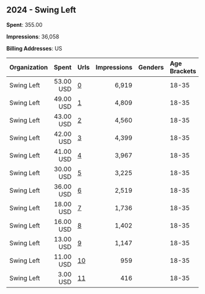 ## 2024 - Swing Left 
**Spent**: 355.00

**Impressions**: 36,058

**Billing Addresses**: US

|Organization|Spent|Urls|Impressions|Genders|Age Brackets|Country Codes|
|:---|---:|:---|---:|:---|:---|:---|
|Swing Left|53.00 USD|[0](https://www.snap.com/political-ads/asset/c3a930378038e4d5adaabee42ca8784a78844461346c076846587b7be348c681?mediaType=mp4)|6,919||18-35|united states|
|Swing Left|49.00 USD|[1](https://www.snap.com/political-ads/asset/1c7dd404e6775ac074b400977961b2e38f5a99ece6b3f68e4cbeba5aa3507998?mediaType=mp4)|4,809||18-35|united states|
|Swing Left|43.00 USD|[2](https://www.snap.com/political-ads/asset/340f407607fb61d29c915d4ca9e96f1c1b7063f3249f1430655b019fdb182db0?mediaType=mp4)|4,560||18-35|united states|
|Swing Left|42.00 USD|[3](https://www.snap.com/political-ads/asset/64930ffd95b0fc9fcf800dfb3472497a58a9738a0649c00e84fc7499e313416c?mediaType=mp4)|4,399||18-35|united states|
|Swing Left|41.00 USD|[4](https://www.snap.com/political-ads/asset/f6c64f1a287c1bfd465fe5eac902dae9341768ac8db301f39f8fa2e0826a8459?mediaType=mp4)|3,967||18-35|united states|
|Swing Left|30.00 USD|[5](https://www.snap.com/political-ads/asset/cad61641046f79865e5eb890db1af9ed5991aa304778e7349f680116c0f3c7b5?mediaType=mp4)|3,225||18-35|united states|
|Swing Left|36.00 USD|[6](https://www.snap.com/political-ads/asset/e411ab338a21ecd31ce345d77b155f61f8da6cad5d430d2b18b1486f4e7aa931?mediaType=mp4)|2,519||18-35|united states|
|Swing Left|18.00 USD|[7](https://www.snap.com/political-ads/asset/bc6a3c4220a14a4b66de9c49097e6475fe2568d4ea767daed6529604ab73b2d1?mediaType=mp4)|1,736||18-35|united states|
|Swing Left|16.00 USD|[8](https://www.snap.com/political-ads/asset/c22fb1803a2866663668974b6dd52cd27bdd627c8fb66fee1d08a935c5bccd2a?mediaType=mp4)|1,402||18-35|united states|
|Swing Left|13.00 USD|[9](https://www.snap.com/political-ads/asset/a8f4695bb9259bd47de94ed51c89995b93cc1ef9a849505ba991827b57f2ea78?mediaType=mp4)|1,147||18-35|united states|
|Swing Left|11.00 USD|[10](https://www.snap.com/political-ads/asset/c0f252d9a1e6c01517d03c814158bbcb854fd0c7c6fa39ebb2d7564472c3f70c?mediaType=mp4)|959||18-35|united states|
|Swing Left|3.00 USD|[11](https://www.snap.com/political-ads/asset/55aaeac829ab8922549cf9f08db65570c55312b4a2d399b4b9989e039e0b9fc3?mediaType=mp4)|416||18-35|united states|
